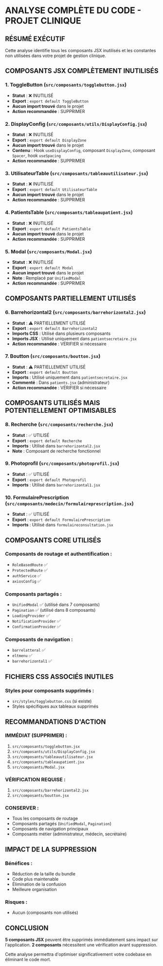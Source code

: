 # ANALYSE COMPLÈTE DU CODE - PROJET CLINIQUE

## RÉSUMÉ EXÉCUTIF
Cette analyse identifie tous les composants JSX inutilisés et les constantes non utilisées dans votre projet de gestion clinique.

## COMPOSANTS JSX COMPLÈTEMENT INUTILISÉS

### 1. **ToggleButton** (`src/composants/togglebutton.jsx`)
- **Statut** : ❌ INUTILISÉ
- **Export** : `export default ToggleButton`
- **Aucun import trouvé** dans le projet
- **Action recommandée** : SUPPRIMER

### 2. **DisplayConfig** (`src/composants/utils/DisplayConfig.jsx`)
- **Statut** : ❌ INUTILISÉ
- **Export** : `export default DisplayZone`
- **Aucun import trouvé** dans le projet
- **Contenu** : Hook `useDisplayConfig`, composant `DisplayZone`, composant `Spacer`, hook `useSpacing`
- **Action recommandée** : SUPPRIMER

### 3. **UtilisateurTable** (`src/composants/tableauutilisateur.jsx`)
- **Statut** : ❌ INUTILISÉ
- **Export** : `export default UtilisateurTable`
- **Aucun import trouvé** dans le projet
- **Action recommandée** : SUPPRIMER

### 4. **PatientsTable** (`src/composants/tableaupatient.jsx`)
- **Statut** : ❌ INUTILISÉ
- **Export** : `export default PatientsTable`
- **Aucun import trouvé** dans le projet
- **Action recommandée** : SUPPRIMER

### 5. **Modal** (`src/composants/Modal.jsx`)
- **Statut** : ❌ INUTILISÉ
- **Export** : `export default Modal`
- **Aucun import trouvé** dans le projet
- **Note** : Remplacé par `UnifiedModal`
- **Action recommandée** : SUPPRIMER

## COMPOSANTS PARTIELLEMENT UTILISÉS

### 6. **Barrehorizontal2** (`src/composants/barrehorizontal2.jsx`)
- **Statut** : ⚠️ PARTIELLEMENT UTILISÉ
- **Export** : `export default Barrehorizontal2`
- **Imports CSS** : Utilisé dans plusieurs composants
- **Imports JSX** : Utilisé uniquement dans `patientsecretaire.jsx`
- **Action recommandée** : VÉRIFIER si nécessaire

### 7. **Boutton** (`src/composants/boutton.jsx`)
- **Statut** : ⚠️ PARTIELLEMENT UTILISÉ
- **Export** : `export default Boutton`
- **Imports** : Utilisé uniquement dans `patientsecretaire.jsx`
- **Commenté** : Dans `patients.jsx` (administrateur)
- **Action recommandée** : VÉRIFIER si nécessaire

## COMPOSANTS UTILISÉS MAIS POTENTIELLEMENT OPTIMISABLES

### 8. **Recherche** (`src/composants/recherche.jsx`)
- **Statut** : ✅ UTILISÉ
- **Export** : `export default Recherche`
- **Imports** : Utilisé dans `barrehorizontal2.jsx`
- **Note** : Composant de recherche fonctionnel

### 9. **Photoprofil** (`src/composants/photoprofil.jsx`)
- **Statut** : ✅ UTILISÉ
- **Export** : `export default Photoprofil`
- **Imports** : Utilisé dans `barrehorizontal1.jsx`

### 10. **FormulairePrescription** (`src/composants/medecin/formulaireprescription.jsx`)
- **Statut** : ✅ UTILISÉ
- **Export** : `export default FormulairePrescription`
- **Imports** : Utilisé dans `formulaireconsultation.jsx`

## COMPOSANTS CORE UTILISÉS

### Composants de routage et authentification :
- `RoleBasedRoute` ✅
- `ProtectedRoute` ✅
- `authService` ✅
- `axiosConfig` ✅

### Composants partagés :
- `UnifiedModal` ✅ (utilisé dans 7 composants)
- `Pagination` ✅ (utilisé dans 8 composants)
- `LoadingProvider` ✅
- `NotificationProvider` ✅
- `ConfirmationProvider` ✅

### Composants de navigation :
- `barrelatteral` ✅
- `eltmenu` ✅
- `barrehorizontal1` ✅

## FICHIERS CSS ASSOCIÉS INUTILES

### Styles pour composants supprimés :
- `src/styles/togglebutton.css` (si existe)
- Styles spécifiques aux tableaux supprimés

## RECOMMANDATIONS D'ACTION

### IMMÉDIAT (SUPPRIMER) :
1. `src/composants/togglebutton.jsx`
2. `src/composants/utils/DisplayConfig.jsx`
3. `src/composants/tableauutilisateur.jsx`
4. `src/composants/tableaupatient.jsx`
5. `src/composants/Modal.jsx`

### VÉRIFICATION REQUISE :
1. `src/composants/barrehorizontal2.jsx`
2. `src/composants/boutton.jsx`

### CONSERVER :
- Tous les composants de routage
- Composants partagés (`UnifiedModal`, `Pagination`)
- Composants de navigation principaux
- Composants métier (administrateur, médecin, secrétaire)

## IMPACT DE LA SUPPRESSION

### Bénéfices :
- Réduction de la taille du bundle
- Code plus maintenable
- Élimination de la confusion
- Meilleure organisation

### Risques :
- Aucun (composants non utilisés)

## CONCLUSION

**5 composants JSX** peuvent être supprimés immédiatement sans impact sur l'application.
**2 composants** nécessitent une vérification avant suppression.

Cette analyse permettra d'optimiser significativement votre codebase en éliminant le code mort. 